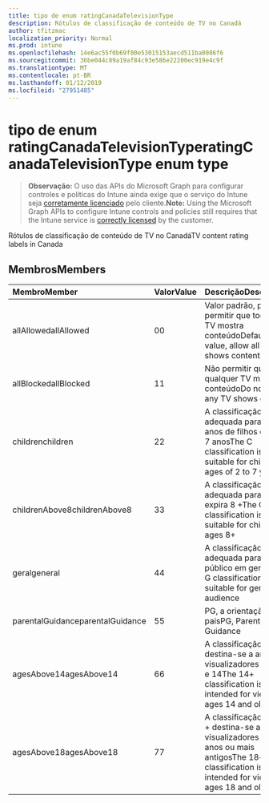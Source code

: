 ```yaml
---
title: tipo de enum ratingCanadaTelevisionType
description: Rótulos de classificação de conteúdo de TV no Canadá
author: tfitzmac
localization_priority: Normal
ms.prod: intune
ms.openlocfilehash: 14e6ac55f0b69f00e53015153aecd511ba0086f6
ms.sourcegitcommit: 36be044c89a19af84c93e586e22200ec919e4c9f
ms.translationtype: MT
ms.contentlocale: pt-BR
ms.lasthandoff: 01/12/2019
ms.locfileid: "27951485"
---
```

# <a name="ratingcanadatelevisiontype-enum-type"></a><span data-ttu-id="c8985-103">tipo de enum ratingCanadaTelevisionType</span><span class="sxs-lookup"><span data-stu-id="c8985-103">ratingCanadaTelevisionType enum type</span></span>

> <span data-ttu-id="c8985-104">**Observação:** O uso das APIs do Microsoft Graph para configurar controles e políticas do Intune ainda exige que o serviço do Intune seja [corretamente licenciado](https://go.microsoft.com/fwlink/?linkid=839381) pelo cliente.</span><span class="sxs-lookup"><span data-stu-id="c8985-104">**Note:** Using the Microsoft Graph APIs to configure Intune controls and policies still requires that the Intune service is [correctly licensed](https://go.microsoft.com/fwlink/?linkid=839381) by the customer.</span></span>

<span data-ttu-id="c8985-105">Rótulos de classificação de conteúdo de TV no Canadá</span><span class="sxs-lookup"><span data-stu-id="c8985-105">TV content rating labels in Canada</span></span>
## <a name="members"></a><span data-ttu-id="c8985-106">Membros</span><span class="sxs-lookup"><span data-stu-id="c8985-106">Members</span></span>
|<span data-ttu-id="c8985-107">Membro</span><span class="sxs-lookup"><span data-stu-id="c8985-107">Member</span></span>|<span data-ttu-id="c8985-108">Valor</span><span class="sxs-lookup"><span data-stu-id="c8985-108">Value</span></span>|<span data-ttu-id="c8985-109">Descrição</span><span class="sxs-lookup"><span data-stu-id="c8985-109">Description</span></span>|
|:---|:---|:---|
|<span data-ttu-id="c8985-110">allAllowed</span><span class="sxs-lookup"><span data-stu-id="c8985-110">allAllowed</span></span>|<span data-ttu-id="c8985-111">0</span><span class="sxs-lookup"><span data-stu-id="c8985-111">0</span></span>|<span data-ttu-id="c8985-112">Valor padrão, para permitir que todos os TV mostra conteúdo</span><span class="sxs-lookup"><span data-stu-id="c8985-112">Default value, allow all TV shows content</span></span>|
|<span data-ttu-id="c8985-113">allBlocked</span><span class="sxs-lookup"><span data-stu-id="c8985-113">allBlocked</span></span>|<span data-ttu-id="c8985-114">1</span><span class="sxs-lookup"><span data-stu-id="c8985-114">1</span></span>|<span data-ttu-id="c8985-115">Não permitir que qualquer TV mostra conteúdo</span><span class="sxs-lookup"><span data-stu-id="c8985-115">Do not allow any TV shows content</span></span>|
|<span data-ttu-id="c8985-116">children</span><span class="sxs-lookup"><span data-stu-id="c8985-116">children</span></span>|<span data-ttu-id="c8985-117">2</span><span class="sxs-lookup"><span data-stu-id="c8985-117">2</span></span>|<span data-ttu-id="c8985-118">A classificação de C é adequada para os anos de filhos de 2 a 7 anos</span><span class="sxs-lookup"><span data-stu-id="c8985-118">The C classification is suitable for children ages of 2 to 7 years</span></span>|
|<span data-ttu-id="c8985-119">childrenAbove8</span><span class="sxs-lookup"><span data-stu-id="c8985-119">childrenAbove8</span></span>|<span data-ttu-id="c8985-120">3</span><span class="sxs-lookup"><span data-stu-id="c8985-120">3</span></span>|<span data-ttu-id="c8985-121">A classificação C8 é adequada para filhos expira 8 +</span><span class="sxs-lookup"><span data-stu-id="c8985-121">The C8 classification is suitable for children ages 8+</span></span>|
|<span data-ttu-id="c8985-122">geral</span><span class="sxs-lookup"><span data-stu-id="c8985-122">general</span></span>|<span data-ttu-id="c8985-123">4</span><span class="sxs-lookup"><span data-stu-id="c8985-123">4</span></span>|<span data-ttu-id="c8985-124">A classificação G é adequada para o público em geral</span><span class="sxs-lookup"><span data-stu-id="c8985-124">The G classification is suitable for general audience</span></span>|
|<span data-ttu-id="c8985-125">parentalGuidance</span><span class="sxs-lookup"><span data-stu-id="c8985-125">parentalGuidance</span></span>|<span data-ttu-id="c8985-126">5</span><span class="sxs-lookup"><span data-stu-id="c8985-126">5</span></span>|<span data-ttu-id="c8985-127">PG, a orientação dos pais</span><span class="sxs-lookup"><span data-stu-id="c8985-127">PG, Parental Guidance</span></span>|
|<span data-ttu-id="c8985-128">agesAbove14</span><span class="sxs-lookup"><span data-stu-id="c8985-128">agesAbove14</span></span>|<span data-ttu-id="c8985-129">6</span><span class="sxs-lookup"><span data-stu-id="c8985-129">6</span></span>|<span data-ttu-id="c8985-130">A classificação 14 + destina-se a anos visualizadores antigos e 14</span><span class="sxs-lookup"><span data-stu-id="c8985-130">The 14+ classification is intended for viewers ages 14 and older</span></span>|
|<span data-ttu-id="c8985-131">agesAbove18</span><span class="sxs-lookup"><span data-stu-id="c8985-131">agesAbove18</span></span>|<span data-ttu-id="c8985-132">7</span><span class="sxs-lookup"><span data-stu-id="c8985-132">7</span></span>|<span data-ttu-id="c8985-133">A classificação de 18 + destina-se a visualizadores 18 anos ou mais antigos</span><span class="sxs-lookup"><span data-stu-id="c8985-133">The 18+ classification is intended for viewers ages 18 and older</span></span>|



